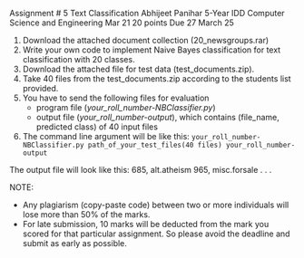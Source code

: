Assignment # 5 Text Classification                                   Abhijeet Panihar 5-Year IDD Computer Science and Engineering
Mar 21                           20 points                           Due 27 March 25

1. Download the attached document collection  (20_newsgroups.rar)
2. Write your own code to implement Naive Bayes classification for text classification with 20 classes.
3. Download the attached file for test data (test_documents.zip).
4. Take 40 files from the test_documents.zip according to the students list provided.
5. You have to send the following files for evaluation
    - program file (*your_roll_number-NBClassifier.py*)
    - output file (*your_roll_number-output*), which contains (file_name, predicted class) of 40 input files
6. The command line argument will be like this: 
    `your_roll_number-NBClassifier.py path_of_your_test_files(40 files) your_roll_number-output`

<!-- 1801 - 1840 -->

The output file will look like this: 
685, alt.atheism
965, misc.forsale
.
.
.

NOTE: 
- Any plagiarism (copy-paste code) between two or more individuals will lose more than 50% of the marks.
- For late submission, 10 marks will be deducted from the mark you scored for that particular assignment. So please avoid the deadline and submit as early as possible.
